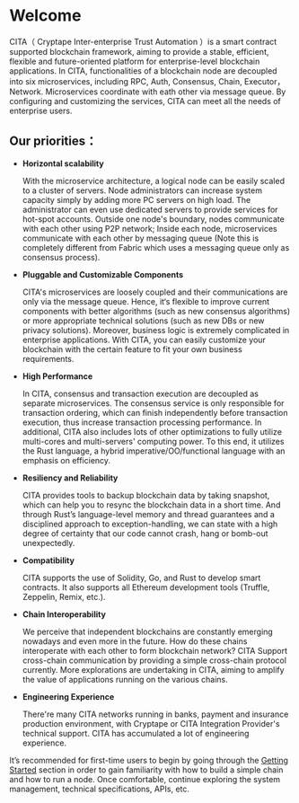# Welcome

CITA（ Cryptape Inter-enterprise Trust Automation ）is a smart contract supported blockchain framework, 
aiming to provide a stable, efficient, flexible and future-oriented platform for enterprise-level blockchain applications. 
In CITA, functionalities of a blockchain node are decoupled into six microservices, including RPC, Auth, Consensus, Chain, Executor，Network. 
Microservices coordinate with eath other via message queue. By configuring and customizing the services, CITA can meet all the needs of enterprise users.

## Our priorities：

- **Horizontal scalability**

  With the microservice architecture, a logical node can be easily scaled to a cluster of servers. 
  Node administrators can increase system capacity simply by adding more PC servers on high load. 
  The administrator can even use dedicated servers to provide services for hot-spot accounts. 
  Outside one node's boundary, nodes communicate with each other using P2P network; 
  Inside each node, microservices communicate with each other by messaging queue
  (Note this is completely different from Fabric which uses a messaging queue only as consensus process).

- **Pluggable and Customizable Components**

  CITA's microservices are loosely coupled and their communications are only via the message queue. 
  Hence, it‘s flexible to improve current components with better algorithms (such as new consensus algorithms) or more appropriate technical solutions (such as new DBs or new privacy solutions). 
  Moreover, business logic is extremely complicated in enterprise applications. 
  With CITA, you can easily customize your blockchain with the certain feature to fit your own business requirements.

- **High Performance**

  In CITA, consensus and transaction execution are decoupled as separate microservices. 
  The consensus service is only responsible for transaction ordering, which can finish independently before transaction execution, thus increase transaction processing performance. 
  In additional, CITA also includes lots of other optimizations to fully utilize multi-cores and multi-servers' computing power. 
  To this end, it utilizes the Rust language, a hybrid imperative/OO/functional language with an emphasis on efficiency.

- **Resiliency and Reliability**
  
  CITA provides tools to backup blockchain data by taking snapshot, which can help you to resync the blockchain data in a short time. 
  And through Rust’s language-level memory and thread guarantees and a disciplined approach to exception-handling, we can state with a high degree of certainty that our code cannot crash, hang or bomb-out unexpectedly.

- **Compatibility**
  
  CITA supports the use of Solidity, Go, and Rust to develop smart contracts. It also supports all Ethereum development tools (Truffle, Zeppelin, Remix, etc.).

- **Chain Interoperability**
  
  We perceive that independent blockchains are constantly emerging nowadays and even more in the future. 
  How do these chains interoperate with each other to form blockchain network? CITA Support cross-chain communication by providing a simple cross-chain protocol currently. 
  More explorations are undertaking in CITA, aiming to amplify the value of applications running on the various chains.

- **Engineering Experience**
  
  There're many CITA networks running in banks, payment and insurance production environment, with Cryptape or CITA Integration Provider's technical support.  CITA has accumulated a lot of engineering experience.

It’s recommended for first-time users to begin by going through the [Getting Started](./chain/getting_started) section in order to gain familiarity with how to build a simple chain and how to run a node. 
Once comfortable, continue exploring the system management, technical specifications, APIs, etc.

